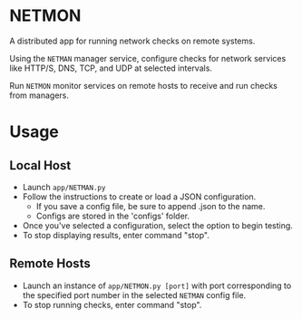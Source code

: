 # NETMON

A distributed app for running network checks on remote systems. 

Using the `NETMAN` manager service, 
configure checks for network services like HTTP/S, DNS, TCP, and UDP at selected intervals.


Run `NETMON` monitor services on remote hosts to receive and run checks from managers.

# Usage

## Local Host
- Launch `app/NETMAN.py`
- Follow the instructions to create or load a JSON configuration. 
	- If you save a config file, be sure to append .json to the name. 
	- Configs are stored in the 'configs' folder.
- Once you've selected a configuration, select the option to begin testing.
- To stop displaying results, enter command "stop".

## Remote Hosts
- Launch an instance of `app/NETMON.py [port]` with port corresponding to the specified port number in the selected `NETMAN` config file.
- To stop running checks, enter command "stop".